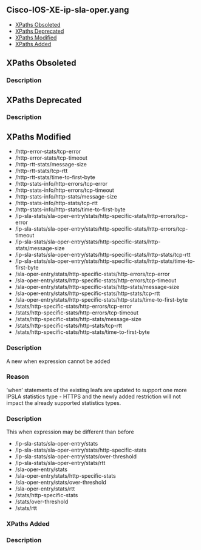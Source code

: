 ## Cisco-IOS-XE-ip-sla-oper.yang


- [XPaths Obsoleted](#xpaths-obsoleted)
- [XPaths Deprecated](#xpaths-deprecated)
- [XPaths Modified](#xpaths-modified)
- [XPaths Added](#xpaths-added)

## XPaths Obsoleted

### Description

## XPaths Deprecated

### Description

## XPaths Modified

- /http-error-stats/tcp-error
- /http-error-stats/tcp-timeout
- /http-rtt-stats/message-size
- /http-rtt-stats/tcp-rtt
- /http-rtt-stats/time-to-first-byte
- /http-stats-info/http-errors/tcp-error
- /http-stats-info/http-errors/tcp-timeout
- /http-stats-info/http-stats/message-size
- /http-stats-info/http-stats/tcp-rtt
- /http-stats-info/http-stats/time-to-first-byte
- /ip-sla-stats/sla-oper-entry/stats/http-specific-stats/http-errors/tcp-error
- /ip-sla-stats/sla-oper-entry/stats/http-specific-stats/http-errors/tcp-timeout
- /ip-sla-stats/sla-oper-entry/stats/http-specific-stats/http-stats/message-size
- /ip-sla-stats/sla-oper-entry/stats/http-specific-stats/http-stats/tcp-rtt
- /ip-sla-stats/sla-oper-entry/stats/http-specific-stats/http-stats/time-to-first-byte
- /sla-oper-entry/stats/http-specific-stats/http-errors/tcp-error
- /sla-oper-entry/stats/http-specific-stats/http-errors/tcp-timeout
- /sla-oper-entry/stats/http-specific-stats/http-stats/message-size
- /sla-oper-entry/stats/http-specific-stats/http-stats/tcp-rtt
- /sla-oper-entry/stats/http-specific-stats/http-stats/time-to-first-byte
- /stats/http-specific-stats/http-errors/tcp-error
- /stats/http-specific-stats/http-errors/tcp-timeout
- /stats/http-specific-stats/http-stats/message-size
- /stats/http-specific-stats/http-stats/tcp-rtt
- /stats/http-specific-stats/http-stats/time-to-first-byte

### Description

A new when expression cannot be added

### Reason

‘when’ statements of the existing leafs are updated to support one more IPSLA statistics type - HTTPS and the newly added restriction will not impact the already supported statistics types.

### Description

This when expression may be different than before

- /ip-sla-stats/sla-oper-entry/stats
- /ip-sla-stats/sla-oper-entry/stats/http-specific-stats
- /ip-sla-stats/sla-oper-entry/stats/over-threshold
- /ip-sla-stats/sla-oper-entry/stats/rtt
- /sla-oper-entry/stats
- /sla-oper-entry/stats/http-specific-stats
- /sla-oper-entry/stats/over-threshold
- /sla-oper-entry/stats/rtt
- /stats/http-specific-stats
- /stats/over-threshold
- /stats/rtt

### XPaths Added

### Description
